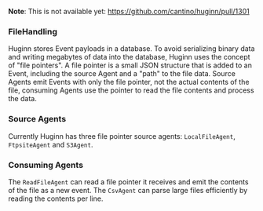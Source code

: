 **Note**: This is not available yet: https://github.com/cantino/huginn/pull/1301

### FileHandling

Huginn stores Event payloads in a database. To avoid serializing binary data and writing megabytes of data into the database, Huginn uses the concept of "file pointers". A file pointer is a small JSON structure that is added to an Event, including the source Agent and a "path" to the file data. Source Agents emit Events with only the file pointer, not the actual contents of the file, consuming Agents use the pointer to read the file contents and process the data.

### Source Agents

Currently Huginn has three file pointer source agents: `LocalFileAgent`, `FtpsiteAgent` and `S3Agent`.

### Consuming Agents

The `ReadFileAgent` can read a file pointer it receives and emit the contents of the file as a new event. The `CsvAgent` can parse large files efficiently by reading the contents per line.